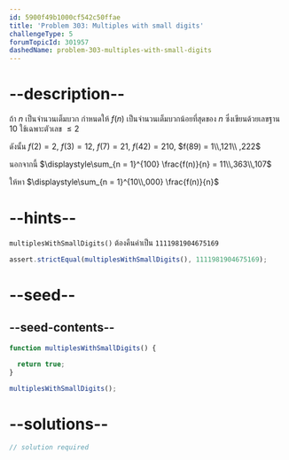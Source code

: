 ```yaml
---
id: 5900f49b1000cf542c50ffae
title: 'Problem 303: Multiples with small digits'
challengeType: 5
forumTopicId: 301957
dashedName: problem-303-multiples-with-small-digits
---
```


# --description--

ถ้า $n$ เป็นจำนวนเต็มบวก กำหนดให้ $f(n)$ เป็นจำนวนเต็มบวกน้อยที่สุดของ $n$ ซึ่งเขียนด้วยเลขฐาน 10 ใช้เฉพาะตัวเลข $≤ 2$

ดังนั้น $f(2) = 2$, $f(3) = 12$, $f(7) = 21$, $f(42) = 210$, $f(89) = 1\\,121\\ ,222$

นอกจากนี้ $\displaystyle\sum_{n = 1}^{100} \frac{f(n)}{n} = 11\\,363\\,107$

ให้หา $\displaystyle\sum_{n = 1}^{10\\,000} \frac{f(n)}{n}$

# --hints--

`multiplesWithSmallDigits()` ต้องคืนค่าเป็น `1111981904675169`

```js
assert.strictEqual(multiplesWithSmallDigits(), 1111981904675169);
```

# --seed--

## --seed-contents--

```js
function multiplesWithSmallDigits() {

  return true;
}

multiplesWithSmallDigits();
```

# --solutions--

```js
// solution required
```
